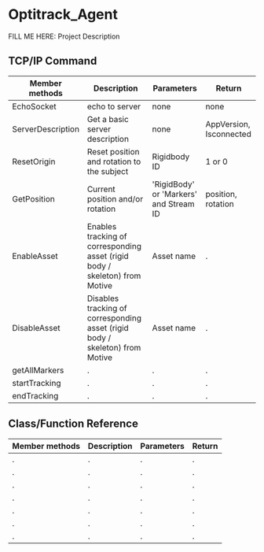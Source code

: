 # Optitrack_Agent

FILL ME HERE: Project Description

## TCP/IP Command

 | Member methods | Description | Parameters | Return |
| ----------- | ----------- | ----------- | ----------- |
| EchoSocket | echo to server | none | none |
| ServerDescription | Get a basic server description | none | AppVersion, Isconnected |
| ResetOrigin | Reset position and rotation to the subject | Rigidbody ID | 1 or 0 |
| GetPosition | Current position and/or rotation | 'RigidBody' or 'Markers' and Stream ID | position, rotation |
| EnableAsset | Enables tracking of corresponding asset (rigid body / skeleton) from Motive | Asset name | . |
| DisableAsset | Disables tracking of corresponding asset (rigid body / skeleton) from Motive | Asset name | . |
| getAllMarkers | . | . | . |
| startTracking | . | . | . |
| endTracking | . | . | . |

## Class/Function Reference

 | Member methods | Description | Parameters | Return |
| ----------- | ----------- | ----------- | ----------- |
| . | . | . | . |
| . | . | . | . |
| . | . | . | . |
| . | . | . | . |
| . | . | . | . |
| . | . | . | . |
| . | . | . | . |

